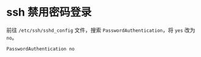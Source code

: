 # ssh 禁用密码登录

前往 `/etc/ssh/sshd_config` 文件，搜索 `PasswordAuthentication`，将 `yes` 改为 `no`。

```txt
PasswordAuthentication no
```
